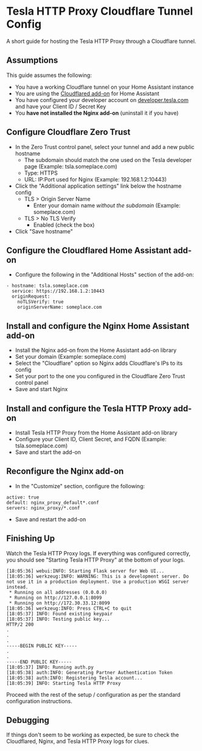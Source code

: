 # Tesla HTTP Proxy Cloudflare Tunnel Config
A short guide for hosting the Tesla HTTP Proxy through a Cloudflare tunnel.
## Assumptions
This guide assumes the following:
* You have a working Cloudflare tunnel on your Home Assistant instance
* You are using the [Cloudflared add-on](https://github.com/brenner-tobias/addon-cloudflared) for Home Assistant
* You have configured your developer account on [developer.tesla.com](https://developer.tesla.com) and have your Client ID / Secret Key
* You **have not installed the Nginx add-on** (uninstall it if you have)
## Configure Cloudflare Zero Trust
* In the Zero Trust control panel, select your tunnel and add a new public hostname
  * The subdomain should match the one used on the Tesla developer page (Example: tsla.someplace.com)
  * Type: HTTPS
  * URL: IP:Port used for Nginx (Example: 192.168.1.2:10443)
* Click the "Additional application settings" link below the hostname config
  * TLS > Origin Server Name
    * Enter your domain name _without the subdomain_ (Example: someplace.com)
  * TLS > No TLS Verify
    * Enabled (check the box)
* Click "Save hostname"
## Configure the Cloudflared Home Assistant add-on
* Configure the following in the "Additional Hosts" section of the add-on: 
```
- hostname: tsla.someplace.com
  service: https://192.168.1.2:10443
  originRequest:
    noTLSVerify: true
    originServerName: someplace.com
```
## Install and configure the Nginx Home Assistant add-on
* Install the Nginx add-on from the Home Assistant add-on library
* Set your domain (Example: someplace.com)
* Select the "Cloudflare" option so Nginx adds Cloudflare's IPs to its config
* Set your port to the one you configured in the Cloudflare Zero Trust control panel
* Save and start Nginx

## Install and configure the Tesla HTTP Proxy add-on
* Install Tesla HTTP Proxy from the Home Assistant add-on library
* Configure your Client ID, Client Secret, and FQDN (Example: tsla.someplace.com)
* Save and start the add-on

## Reconfigure the Nginx add-on
* In the "Customize" section, configure the following:
```
active: true
default: nginx_proxy_default*.conf
servers: nginx_proxy/*.conf
```
* Save and restart the add-on

## Finishing Up
Watch the Tesla HTTP Proxy logs. If everything was configured correctly, you should see "Starting Tesla HTTP Proxy" at the bottom of your logs. 
```
[18:05:36] webui:INFO: Starting Flask server for Web UI...
[18:05:36] werkzeug:INFO: WARNING: This is a development server. Do not use it in a production deployment. Use a production WSGI server instead.
 * Running on all addresses (0.0.0.0)
 * Running on http://127.0.0.1:8099
 * Running on http://172.30.33.12:8099
[18:05:36] werkzeug:INFO: Press CTRL+C to quit
[18:05:37] INFO: Found existing keypair
[18:05:37] INFO: Testing public key...
HTTP/2 200 
.
.
.
-----BEGIN PUBLIC KEY-----
.
.
-----END PUBLIC KEY-----
[18:05:37] INFO: Running auth.py
[18:05:38] auth:INFO: Generating Partner Authentication Token
[18:05:38] auth:INFO: Registering Tesla account...
[18:05:39] INFO: Starting Tesla HTTP Proxy
```
Proceed with the rest of the setup / configuration as per the standard configuration instructions.

## Debugging
If things don't seem to be working as expected, be sure to check the Cloudflared, Nginx, and Tesla HTTP Proxy logs for clues. 